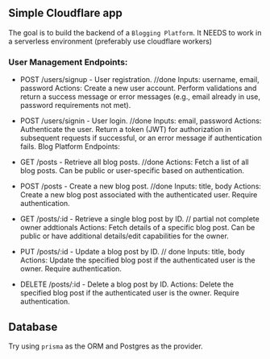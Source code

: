 
## Simple Cloudflare app
The goal is to build the backend of a `Blogging Platform`. 
It NEEDS to work in a serverless environment (preferably use cloudflare workers)

### User Management Endpoints:
 - POST /users/signup - User registration. //done
Inputs: username, email, password
Actions: Create a new user account. Perform validations and return a success message or error messages (e.g., email already in use, password requirements not met).

 - POST /users/signin - User login. //done
Inputs: email, password
Actions: Authenticate the user. Return a token (JWT) for authorization in subsequent requests if successful, or an error message if authentication fails.
Blog Platform Endpoints:

 - GET /posts - Retrieve all blog posts.  //done
Actions: Fetch a list of all blog posts. Can be public or user-specific based on authentication.

 - POST /posts - Create a new blog post.   //done
Inputs: title, body
Actions: Create a new blog post associated with the authenticated user. Require authentication.

 - GET /posts/:id - Retrieve a single blog post by ID. // partial not complete owner addtionals
Actions: Fetch details of a specific blog post. Can be public or have additional details/edit capabilities for the owner.

 - PUT /posts/:id - Update a blog post by ID. // done
Inputs: title, body
Actions: Update the specified blog post if the authenticated user is the owner. Require authentication.

 - DELETE /posts/:id - Delete a blog post by ID.
Actions: Delete the specified blog post if the authenticated user is the owner. Require authentication.

## Database
Try using `prisma` as the ORM and Postgres as the provider.
